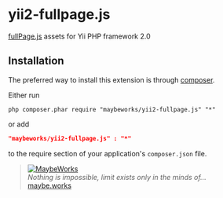 yii2-fullpage.js
============

[fullPage.js](http://alvarotrigo.com/fullPage/) assets for Yii PHP framework 2.0 

Installation
------------
The preferred way to install this extension is through [composer](http://getcomposer.org/download/).

Either run

```
php composer.phar require "maybeworks/yii2-fullpage.js" "*"
```

or add

```json
"maybeworks/yii2-fullpage.js" : "*"
```

to the require section of your application's `composer.json` file.

> [![MaybeWorks](http://maybe.works/logo/logo_mw.png)](http://maybe.works)  
<i>Nothing is impossible, limit exists only in the minds of...</i>  
[maybe.works](http://maybe.works)
